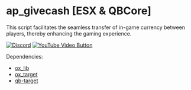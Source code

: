 # ap_givecash [ESX & QBCore]
This script facilitates the seamless transfer of in-game currency between players, thereby enhancing the gaming experience.

[![Discord](https://img.shields.io/badge/Join-Discord-7289DA?style=for-the-badge&logo=discord)](https://discord.gg/tcu82kVBeX)
[![YouTube Video Button](https://img.shields.io/badge/Preview-FF0000?style=for-the-badge&logo=youtube)](https://youtu.be/WOwofFk1ePg)


Dependencies:

* [ox_lib ](https://github.com/overextended/ox_lib/releases)
* [ox_target](https://github.com/overextended/ox_target/releases)
* [qb-target](https://github.com/qbcore-framework/qb-target)
